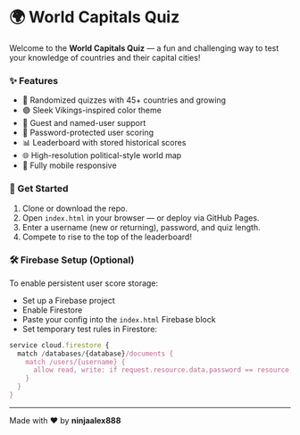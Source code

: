 # 🌍 World Capitals Quiz

Welcome to the **World Capitals Quiz** — a fun and challenging way to test your knowledge of countries and their capital cities!

### ✨ Features
- 🧠 Randomized quizzes with 45+ countries and growing
- 🟣 Sleek Vikings-inspired color theme
- 🧑 Guest and named-user support
- 🔐 Password-protected user scoring
- 📊 Leaderboard with stored historical scores
- 🌐 High-resolution political-style world map
- 📱 Fully mobile responsive

### 🚀 Get Started
1. Clone or download the repo.
2. Open `index.html` in your browser — or deploy via GitHub Pages.
3. Enter a username (new or returning), password, and quiz length.
4. Compete to rise to the top of the leaderboard!

### 🛠 Firebase Setup (Optional)
To enable persistent user score storage:
- Set up a Firebase project
- Enable Firestore
- Paste your config into the `index.html` Firebase block
- Set temporary test rules in Firestore:
```js
service cloud.firestore {
  match /databases/{database}/documents {
    match /users/{username} {
      allow read, write: if request.resource.data.password == resource.data.password;
    }
  }
}
```

---

Made with ❤️ by **ninjaalex888**  
